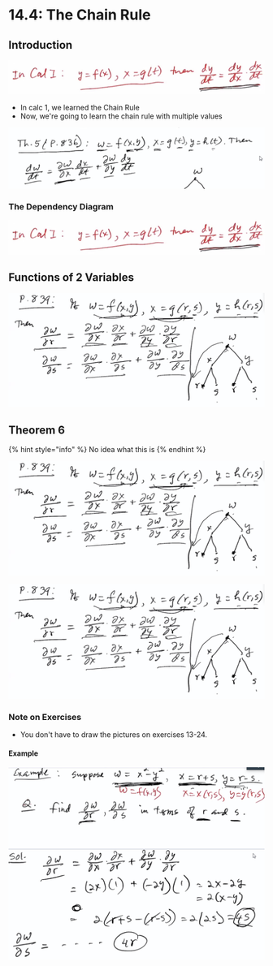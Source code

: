 # 14.4: The Chain Rule

## Introduction

![Calc 1 Chain Rule](../../../.gitbook/assets/image%20%28379%29%20%282%29%20%282%29%20%282%29%20%282%29%20%282%29%20%282%29.png)

* In calc 1, we learned the Chain Rule
* Now, we're going to learn the chain rule with multiple values

![](../../../.gitbook/assets/image%20%28378%29.png)

### The Dependency Diagram

![](../../../.gitbook/assets/image%20%28379%29%20%282%29%20%282%29%20%282%29%20%282%29%20%282%29%20%282%29%20%281%29.png)

## Functions of 2 Variables

![](../../../.gitbook/assets/image%20%28377%29%20%286%29%20%286%29%20%281%29.png)

## Theorem 6

{% hint style="info" %}
No idea what this is
{% endhint %}

![](../../../.gitbook/assets/image%20%28377%29%20%286%29%20%286%29%20%286%29.png)

![](../../../.gitbook/assets/image%20%28377%29%20%286%29%20%286%29.png)

### Note on Exercises

* You don't have to draw the pictures on exercises 13-24. 

#### Example

![](../../../.gitbook/assets/image%20%28386%29.png)





